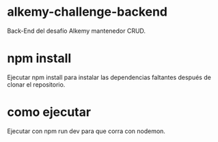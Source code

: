 # alkemy-challenge-backend
Back-End del desafío Alkemy mantenedor CRUD.
# npm install
Ejecutar npm install para instalar las dependencias faltantes después de clonar el repositorio.

# como ejecutar
Ejecutar con npm run dev para que corra con nodemon.
